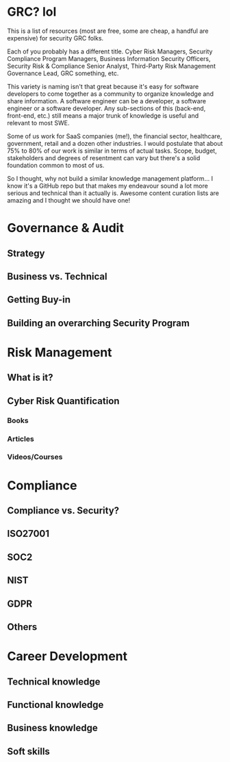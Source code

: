 # GRC? lol

This is a list of resources (most are free, some are cheap, a handful are expensive) for security GRC folks.

Each of you probably has a different title. Cyber Risk Managers, Security Compliance Program Managers, Business Information Security Officers, Security Risk & Compliance Senior Analyst, Third-Party Risk Management Governance Lead, GRC something, etc.

This variety is naming isn't that great because it's easy for software developers to come together as a community to organize knowledge and share information. A software engineer can be a developer, a software engineer or a software developer. Any sub-sections of this (back-end, front-end, etc.) still means a major trunk of knowledge is useful and relevant to most SWE.

Some of us work for SaaS companies (me!), the financial sector, healthcare, government, retail and a dozen other industries. I would postulate that about 75% to 80% of our work is similar in terms of actual tasks. Scope, budget, stakeholders and degrees of resentment can vary but there's a solid foundation common to most of us.

So I thought, why not build a similar knowledge management platform... I know it's a GitHub repo but that makes my endeavour sound a lot more serious and technical than it actually is. Awesome content curation lists are amazing and I thought we should have one!

# Governance & Audit

## Strategy

## Business vs. Technical

## Getting Buy-in

## Building an overarching Security Program

# Risk Management

## What is it?

## Cyber Risk Quantification

### Books

### Articles

### Videos/Courses

# Compliance

## Compliance vs. Security?

## ISO27001

## SOC2

## NIST

## GDPR

## Others

# Career Development

## Technical knowledge

## Functional knowledge

## Business knowledge

## Soft skills
